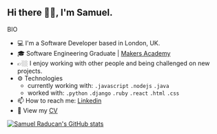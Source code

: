 ## Hi there 👋🏼, I'm Samuel. 


BIO

- 💻 I'm a Software Developer based in London, UK.
- 🎓 Software Engineering Graduate | [Makers Academy](https://makers.tech/)
- 👉🏼 I enjoy working with other people and being challenged on new projects.
- ⚙️ Technologies
  -  currently working with: `.javascript` `.nodejs` `.java` 
  -  worked with: `.python` `.django` `.ruby`  `.react` `.html` `.css`
- 📫 How to reach me: [Linkedin](https://www.linkedin.com/in/samuel-raducan-3b9683199/)
- 📝 View my [CV](https://github.com/samuelmbp/CV) 

[![Samuel Raducan's GitHub stats](https://github-readme-stats.vercel.app/api?username=samuelmbp&show_icons=true&theme=highcontrast)](https://github.com/anuraghazra/github-readme-stats)

<!--
Here are some ideas to get you started:
- 🔭 I’m currently working on ...
- 🌱 I’m currently learning ...
- 👯 I’m looking to collaborate on ...
- 🤔 I’m looking for help with ...
- 💬 Ask me about ...
- 📫 How to reach me: ...
- 😄 Pronouns: ...
- ⚡ Fun fact: ...
-->
